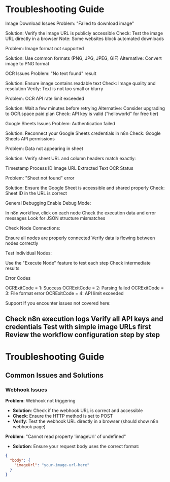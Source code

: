# Troubleshooting Guide

Image Download Issues
Problem: "Failed to download image"

Solution: Verify the image URL is publicly accessible
Check: Test the image URL directly in a browser
Note: Some websites block automated downloads

Problem: Image format not supported

Solution: Use common formats (PNG, JPG, JPEG, GIF)
Alternative: Convert image to PNG format

OCR Issues
Problem: "No text found" result

Solution: Ensure image contains readable text
Check: Image quality and resolution
Verify: Text is not too small or blurry

Problem: OCR API rate limit exceeded

Solution: Wait a few minutes before retrying
Alternative: Consider upgrading to OCR.space paid plan
Check: API key is valid ("helloworld" for free tier)

Google Sheets Issues
Problem: Authentication failed

Solution: Reconnect your Google Sheets credentials in n8n
Check: Google Sheets API permissions

Problem: Data not appearing in sheet

Solution: Verify sheet URL and column headers match exactly:

Timestamp
Process ID
Image URL
Extracted Text
OCR Status



Problem: "Sheet not found" error

Solution: Ensure the Google Sheet is accessible and shared properly
Check: Sheet ID in the URL is correct

General Debugging
Enable Debug Mode:

In n8n workflow, click on each node
Check the execution data and error messages
Look for JSON structure mismatches

Check Node Connections:

Ensure all nodes are properly connected
Verify data is flowing between nodes correctly

Test Individual Nodes:

Use the "Execute Node" feature to test each step
Check intermediate results

Error Codes

OCRExitCode = 1: Success
OCRExitCode = 2: Parsing failed
OCRExitCode = 3: File format error
OCRExitCode = 4: API limit exceeded

Support
If you encounter issues not covered here:

Check n8n execution logs
Verify all API keys and credentials
Test with simple image URLs first
Review the workflow configuration step by step
---------------------------------------------------------------------------------

# Troubleshooting Guide

## Common Issues and Solutions

### Webhook Issues

**Problem**: Webhook not triggering
- **Solution**: Check if the webhook URL is correct and accessible
- **Check**: Ensure the HTTP method is set to POST
- **Verify**: Test the webhook URL directly in a browser (should show n8n webhook page)

**Problem**: "Cannot read property 'imageUrl' of undefined"
- **Solution**: Ensure your request body uses the correct format:
```json
{
  "body": {
    "imageUrl": "your-image-url-here"
  }
}
